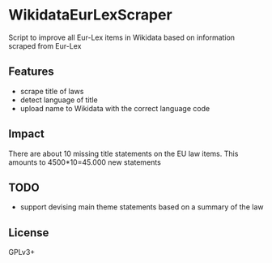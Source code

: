 # WikidataEurLexScraper
Script to improve all Eur-Lex items in Wikidata based on 
information scraped from Eur-Lex

## Features
* scrape title of laws
* detect language of title
* upload name to Wikidata with the correct language code

## Impact
There are about 10 missing title statements on the EU law items.
This amounts to 4500*10=45.000 new statements

## TODO
* support devising main theme statements based on a summary of the law

## License
GPLv3+
